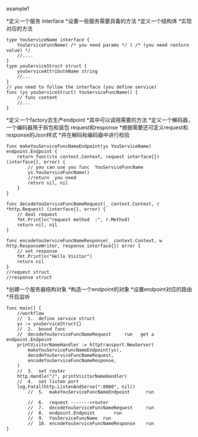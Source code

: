 example1

*定义一个服务 interface
*设置一些服务需要具备的方法
*定义一个结构体
*实现对应的方法

    type YouServiceName interface {
        YouServiceFuncName( /* you need params */ ) /* (you need renturn value) */
        //....
    }
    type youServiceStruct struct {
        youServiceAttributeName string
        //...
    }
    // you need to follow the interface (you define service)
    func (ys youServiceStruct) YouServiceFuncName() {
        // func content
        //...
    }



*定义一个factory去生产endpoint
*其中可以调用需要的方法
*定义一个解码器，一个编码器用于拆包和装包 request和response
*根据需要还可定义request和response的Json样式
*并在解码和编码器中进行校验

    func makeYouServiceFuncNameEndpoint(ys YouServiceName) endpoint.Endpoint {
        return func(ctx context.Context, request interface{}) (interface{}, error) {
            // you can use you func  YouServiceFuncName
            ys.YouServiceFuncName()
            //return  you need
            return nil, nil
        }
    }

    func decodeYouServiceFuncNameRequest(_ context.Context, r *http.Request) (interface{}, error) {
        // deal request
        fmt.Println("request method  :", r.Method)
        return nil, nil
    }
        
    func encodeYouServiceFuncNameResponse(_ context.Context, w http.ResponseWriter, response interface{}) error {
        // set response
        fmt.Println("Hello Visitor")
        return nil
    }
    //request struct
    //response struct



*创建一个服务器结构对象
*构造一个endpoint的对象
*设置endpoint对应的路由
*开启监听

    func main() {
        //workflow
        //  1.  define service struct
        ys := youServiceStruct{}
        //  2.  bound func
        //  decodeYouServiceFuncNameRequest     run   get a endpoint.Endpoint
        printVisitorNameHandler := httptransport.NewServer(
            makeYouServiceFuncNameEndpoint(ys),
            decodeYouServiceFuncNameRequest,
            encodeYouServiceFuncNameResponse,
        )
        //  3.  set router
        http.Handle("/", printVisitorNameHandler)
        //  4.  set listen port
        log.Fatal(http.ListenAndServe(":8080", nil))
        	//	5.	makeYouServiceFuncNameEndpoint    	run
        	
        	// 	6.	request ------->router
        	// 	7.	decodeYouServiceFuncNameRequest   	run
        	//	8.	endpoint.Endpoint    	run
        	// 	9.	YouServiceFuncName	run
        	// 	10.	encodeYouServiceFuncNameResponse	run
    }



